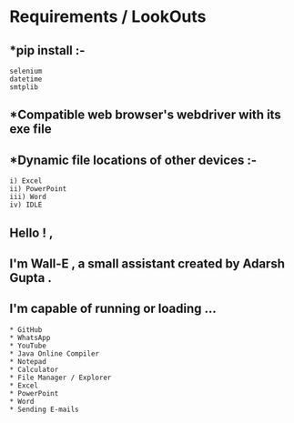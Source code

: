# Requirements / LookOuts

## *pip install :-
    selenium
    datetime
    smtplib

## *Compatible web browser's webdriver with its exe file 

## *Dynamic file locations of other devices :- 
    i) Excel
    ii) PowerPoint
    iii) Word
    iv) IDLE

## Hello ! ,
## I'm  Wall-E , a small assistant created by Adarsh Gupta .
## I'm capable of running or loading ...
    * GitHub
    * WhatsApp
    * YouTube
    * Java Online Compiler
    * Notepad
    * Calculator
    * File Manager / Explorer
    * Excel
    * PowerPoint
    * Word
    * Sending E-mails
